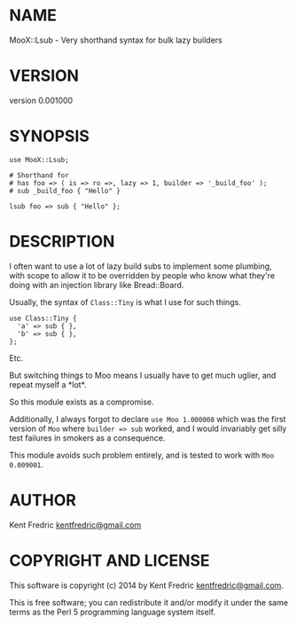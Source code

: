 # NAME

MooX::Lsub - Very shorthand syntax for bulk lazy builders

# VERSION

version 0.001000

# SYNOPSIS

    use MooX::Lsub;

    # Shorthand for
    # has foo => ( is => ro =>, lazy => 1, builder => '_build_foo' );
    # sub _build_foo { "Hello" }

    lsub foo => sub { "Hello" };

# DESCRIPTION

I often want to use a lot of lazy build subs to implement some plumbing, with scope to allow
it to be overridden by people who know what they're doing with an injection library like Bread::Board.

Usually, the syntax of `Class::Tiny` is what I use for such things.

    use Class::Tiny {
      'a' => sub { },
      'b' => sub { },
    };

Etc.

But switching things to Moo means I usually have to get much uglier, and repeat myself a \*lot\*.

So this module exists as a compromise.

Additionally, I always forgot to declare `use Moo 1.000008` which was the first version of `Moo` where `builder => sub` worked, and I would invariably get silly test failures in smokers as a consequence.

This module avoids such problem entirely, and is tested to work with `Moo 0.009001`.

# AUTHOR

Kent Fredric <kentfredric@gmail.com>

# COPYRIGHT AND LICENSE

This software is copyright (c) 2014 by Kent Fredric <kentfredric@gmail.com>.

This is free software; you can redistribute it and/or modify it under
the same terms as the Perl 5 programming language system itself.
